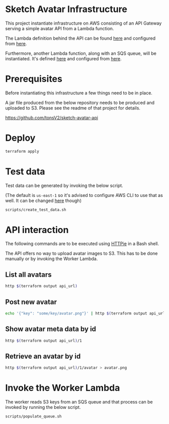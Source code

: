 # Sketch Avatar Infrastructure

This project instantiate infrastructure on AWS consisting of an API Gateway serving a simple avatar API from a Lambda function.

The Lambda definition behind the API can be found [here](lambda-api.tf) and configured from [here](vars-lambda_api.tf).

Furthermore, another Lambda function, along with an SQS queue, will be instantiated. It's defined [here](lambda-worker.tf) and configured from [here](vars-lambda_worker.tf).

# Prerequisites
Before instantiating this infrastructure a few things need to be in place.

A jar file produced from the below repository needs to be produced and uploaded to S3. Please see the readme of that project for details.

https://github.com/tonsV2/sketch-avatar-api

# Deploy
```bash
terraform apply
```

# Test data
Test data can be generated by invoking the below script.

(The default is `us-east-1` so it's advised to configure AWS CLI to use that as well. It can be changed [here](vars.tf) though)

```bash
scripts/create_test_data.sh
```

# API interaction
The following commands are to be executed using [HTTPie](https://httpie.io/) in a Bash shell.

The API offers no way to upload avatar images to S3. This has to be done manually or by invoking the Worker Lambda.

## List all avatars
```bash
http $(terraform output api_url)
```

## Post new avatar
```bash
echo '{"key": "some/key/avatar.png"}' | http $(terraform output api_url)
```

## Show avatar meta data by id
```bash
http $(terraform output api_url)/1
```

## Retrieve an avatar by id
```bash
http $(terraform output api_url)/1/avatar > avatar.png
```

# Invoke the Worker Lambda
The worker reads S3 keys from an SQS queue and that process can be invoked by running the below script.
```bash
scripts/populate_queue.sh
```
